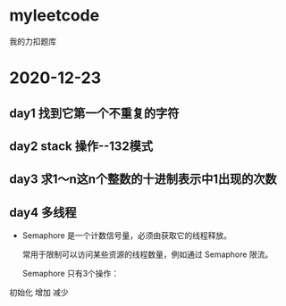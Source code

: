 # myleetcode

我的力扣题库

# 2020-12-23

## day1 找到它第一个不重复的字符

## day2 stack 操作--132模式

## day3 求1～n这n个整数的十进制表示中1出现的次数

## day4 多线程

- Semaphore 是一个计数信号量，必须由获取它的线程释放。 
  
  常用于限制可以访问某些资源的线程数量，例如通过 Semaphore 限流。 
   
  Semaphore 只有3个操作：
 
初始化
增加
减少

 
